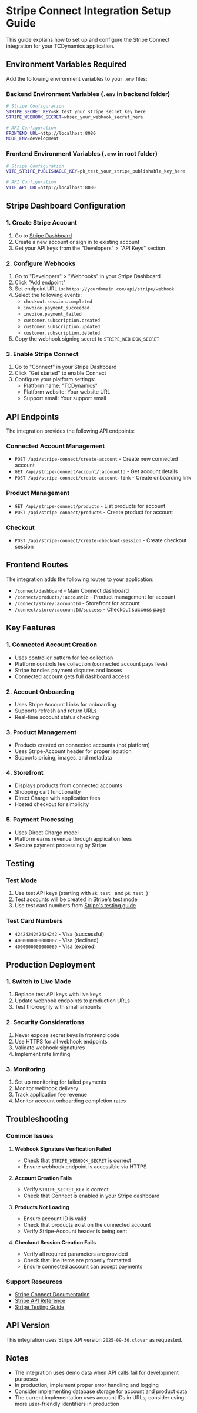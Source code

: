 # Stripe Connect Integration Setup Guide

This guide explains how to set up and configure the Stripe Connect integration for your TCDynamics application.

## Environment Variables Required

Add the following environment variables to your `.env` files:

### Backend Environment Variables (`.env` in backend folder)

```bash
# Stripe Configuration
STRIPE_SECRET_KEY=sk_test_your_stripe_secret_key_here
STRIPE_WEBHOOK_SECRET=whsec_your_webhook_secret_here

# API Configuration
FRONTEND_URL=http://localhost:8080
NODE_ENV=development
```

### Frontend Environment Variables (`.env` in root folder)

```bash
# Stripe Configuration
VITE_STRIPE_PUBLISHABLE_KEY=pk_test_your_stripe_publishable_key_here

# API Configuration
VITE_API_URL=http://localhost:8080
```

## Stripe Dashboard Configuration

### 1. Create Stripe Account

1. Go to [Stripe Dashboard](https://dashboard.stripe.com/)
2. Create a new account or sign in to existing account
3. Get your API keys from the "Developers" > "API Keys" section

### 2. Configure Webhooks

1. Go to "Developers" > "Webhooks" in your Stripe Dashboard
2. Click "Add endpoint"
3. Set endpoint URL to: `https://yourdomain.com/api/stripe/webhook`
4. Select the following events:
   - `checkout.session.completed`
   - `invoice.payment_succeeded`
   - `invoice.payment_failed`
   - `customer.subscription.created`
   - `customer.subscription.updated`
   - `customer.subscription.deleted`
5. Copy the webhook signing secret to `STRIPE_WEBHOOK_SECRET`

### 3. Enable Stripe Connect

1. Go to "Connect" in your Stripe Dashboard
2. Click "Get started" to enable Connect
3. Configure your platform settings:
   - Platform name: "TCDynamics"
   - Platform website: Your website URL
   - Support email: Your support email

## API Endpoints

The integration provides the following API endpoints:

### Connected Account Management

- `POST /api/stripe-connect/create-account` - Create new connected account
- `GET /api/stripe-connect/account/:accountId` - Get account details
- `POST /api/stripe-connect/create-account-link` - Create onboarding link

### Product Management

- `GET /api/stripe-connect/products` - List products for account
- `POST /api/stripe-connect/products` - Create product for account

### Checkout

- `POST /api/stripe-connect/create-checkout-session` - Create checkout session

## Frontend Routes

The integration adds the following routes to your application:

- `/connect/dashboard` - Main Connect dashboard
- `/connect/products/:accountId` - Product management for account
- `/connect/store/:accountId` - Storefront for account
- `/connect/store/:accountId/success` - Checkout success page

## Key Features

### 1. Connected Account Creation

- Uses controller pattern for fee collection
- Platform controls fee collection (connected account pays fees)
- Stripe handles payment disputes and losses
- Connected account gets full dashboard access

### 2. Account Onboarding

- Uses Stripe Account Links for onboarding
- Supports refresh and return URLs
- Real-time account status checking

### 3. Product Management

- Products created on connected accounts (not platform)
- Uses Stripe-Account header for proper isolation
- Supports pricing, images, and metadata

### 4. Storefront

- Displays products from connected accounts
- Shopping cart functionality
- Direct Charge with application fees
- Hosted checkout for simplicity

### 5. Payment Processing

- Uses Direct Charge model
- Platform earns revenue through application fees
- Secure payment processing by Stripe

## Testing

### Test Mode

1. Use test API keys (starting with `sk_test_` and `pk_test_`)
2. Test accounts will be created in Stripe's test mode
3. Use test card numbers from [Stripe's testing guide](https://stripe.com/docs/testing)

### Test Card Numbers

- `4242424242424242` - Visa (successful)
- `4000000000000002` - Visa (declined)
- `4000000000000069` - Visa (expired)

## Production Deployment

### 1. Switch to Live Mode

1. Replace test API keys with live keys
2. Update webhook endpoints to production URLs
3. Test thoroughly with small amounts

### 2. Security Considerations

1. Never expose secret keys in frontend code
2. Use HTTPS for all webhook endpoints
3. Validate webhook signatures
4. Implement rate limiting

### 3. Monitoring

1. Set up monitoring for failed payments
2. Monitor webhook delivery
3. Track application fee revenue
4. Monitor account onboarding completion rates

## Troubleshooting

### Common Issues

1. **Webhook Signature Verification Failed**
   - Check that `STRIPE_WEBHOOK_SECRET` is correct
   - Ensure webhook endpoint is accessible via HTTPS

2. **Account Creation Fails**
   - Verify `STRIPE_SECRET_KEY` is correct
   - Check that Connect is enabled in your Stripe dashboard

3. **Products Not Loading**
   - Ensure account ID is valid
   - Check that products exist on the connected account
   - Verify Stripe-Account header is being sent

4. **Checkout Session Creation Fails**
   - Verify all required parameters are provided
   - Check that line items are properly formatted
   - Ensure connected account can accept payments

### Support Resources

- [Stripe Connect Documentation](https://stripe.com/docs/connect)
- [Stripe API Reference](https://stripe.com/docs/api)
- [Stripe Testing Guide](https://stripe.com/docs/testing)

## API Version

This integration uses Stripe API version `2025-09-30.clover` as requested.

## Notes

- The integration uses demo data when API calls fail for development purposes
- In production, implement proper error handling and logging
- Consider implementing database storage for account and product data
- The current implementation uses account IDs in URLs; consider using more user-friendly identifiers in production
